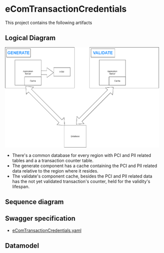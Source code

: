 # eComTransactionCredentials

This project contains the following artifacts

## Logical Diagram
![Generate](Diagrams%2FLogicalDiagram.png)

- There's a common database for every region with PCI and PII related tables and a a transaction counter table.
- The generate component has a cache containing the PCI and PII related data relative to the region where it resides.
- The validate's component cache, besides the PCI and PII related data has the not yet validated transaction's counter, held for the validity's lifespan.


## Sequence diagram

## Swagger specification
- [eComTransactionCredentials.yaml](eComTransactionCredentials.yaml)

## Datamodel